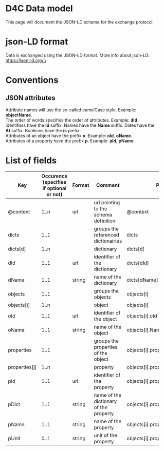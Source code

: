 # D4C Data model
This page will document the JSON-LD schema for the exchange protocol

# json-LD format
Data is exchanged using the JSON-LD format. More info about json-LD: https://json-ld.org/.\

# Conventions
## JSON attributes
Attribute names will use the so-called camelCase style. Example: **objectName**.\
The order of words specifies the order of attributes. Example: **dId**.\
Identifiers have the **Id** suffix. Names have the **Name** suffix. Dates have the **At** suffix.
Booleans have the **is** prefix.\
Attributes of an object have the prefix **o**. Example: **oId**, **oName**.\
Attributes of a property have the prefix **p**. Example: **pId**, **pName**.

# List of fields

| Key | Occurence (specifies if optional or not) | Format | Comment | Path |
|----------|----------|----------|----------|----------|
| @context | 1..n | url | url pointing to the schema definition | @context |
| dicts | 1..1 |  | groups the referenced dictionairies | dicts |
| dicts[d] | 1..n |  | dictionary | dicts[d] |
| dId | 1..1 | url | identifier of the dictionary | dicts[dId] |
| dName | 1..1 | string | name of the dictionary | dicts[dName] |
| objects | 1..1 |  | groups the objects | objects[i] |
| objects[i] | 1..n |  | object | objects[i] |
| oId | 1..1 | url | identifier of the object | objects[i].oId |
| oName | 1..1 | string | name of the object | objects[i].Name |
| properties | 1..1 | | groups the properties of the object | objects[i].properties |
| properties[j] | 1..n | | property| objects[i].properties[j] |
| pId | 1..1 | url | identifier of the property | objects[i].properties[j].pId |
| pDict | 1..1 | string | name of the dictionary of the property | objects[i].properties[j].pDict |
| pName | 1..1 | string | name of the property | objects[i].properties[j].pName |
| pUnit | 0..1 | string | unit of the property | objects[i].properties[j].pUnit |





